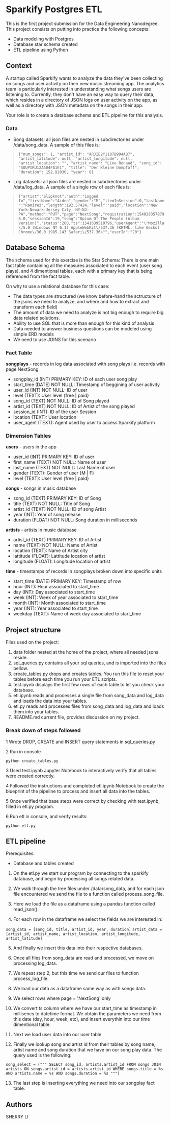 # Sparkify Postgres ETL
This is the first project submission for the Data Engineering Nanodegree. This project consists on putting into practice the following concepts:
- Data modeling with Postgres
- Database star schema created
- ETL pipeline using Python
## Context
A startup called Sparkify wants to analyze the data they've been collecting on songs and user activity on their new music streaming app. The analytics team is particularly interested in understanding what songs users are listening to. Currently, they don't have an easy way to query their data, which resides in a directory of JSON logs on user activity on the app, as well as a directory with JSON metadata on the songs in their app.

Your role is to create a database schema and ETL pipeline for this analysis.

### Data

- Song datasets: all json files are nested in subdirectories under /data/song_data.  A sample of this files is:

> `{"num_songs": 1, "artist_id": "ARJIE2Y1187B994AB7", "artist_latitude": null, "artist_longitude": null, "artist_location": "", "artist_name": "Line Renaud", "song_id": "SOUPIRU12A6D4FA1E1", "title": "Der Kleine Dompfaff", "duration": 152.92036, "year": 0}`
- Log datasets: all json files are nested in subdirectories under /data/log_data. A sample of a single row of each files is:

> `{"artist":"Slipknot","auth":"Logged In","firstName":"Aiden","gender":"M","itemInSession":0,"lastName":"Ramirez","length":192.57424,"level":"paid","location":"New York-Newark-Jersey City, NY-NJ-PA","method":"PUT","page":"NextSong","registration":1540283578796.0,"sessionId":19,"song":"Opium Of The People (Album Version)","status":200,"ts":1541639510796,"userAgent":"\"Mozilla\/5.0 (Windows NT 6.1) AppleWebKit\/537.36 (KHTML, like Gecko) Chrome\/36.0.1985.143 Safari\/537.36\"","userId":"20"}`

## Database Schema
The schema used for this exercise is the Star Schema: There is one main fact table containing all the measures associated to each event (user song plays), and 4 dimentional tables, each with a primary key that is being referenced from the fact table.

On why to use a relational database for this case:

- The data types are structured (we know before-hand the sctructure of the jsons we need to analyze, and where and how to extract and transform each field)
- The amount of data we need to analyze is not big enough to require big data related solutions.
- Ability to use SQL that is more than enough for this kind of analysis
- Data needed to answer business questions can be modeled using simple ERD models
- We need to use JOINS for this scenario

### Fact Table
  **songplays** - records in log data associated with song plays i.e. records with page NextSong

 - songplay_id (INT) PRIMARY KEY: ID of each user song play
 - start_time (DATE) NOT NULL: Timestamp of beggining of user activity
 - user_id (INT) NOT NULL: ID of user
 - level (TEXT): User level {free | paid}
 - song_id (TEXT) NOT NULL: ID of Song played
 - artist_id (TEXT) NOT NULL: ID of Artist of the song played
 - session_id (INT): ID of the user Session
 - location (TEXT): User location
 - user_agent (TEXT): Agent used by user to access Sparkify platform

### Dimension Tables
  **users** - users in the app

 - user_id (INT) PRIMARY KEY: ID of user
 - first_name (TEXT) NOT NULL: Name of user
 - last_name (TEXT) NOT NULL: Last Name of user
 - gender (TEXT): Gender of user {M | F}
 - level (TEXT): User level {free | paid}
 
 **songs** - songs in music database

 - song_id (TEXT) PRIMARY KEY: ID of Song
 - title (TEXT) NOT NULL: Title of Song
 - artist_id (TEXT) NOT NULL: ID of song Artist
 - year (INT): Year of song release
 - duration (FLOAT) NOT NULL: Song duration in milliseconds

**artists** - artists in music database

 - artist_id (TEXT) PRIMARY KEY: ID of Artist
 - name (TEXT) NOT NULL: Name of Artist
 - location (TEXT): Name of Artist city
 - lattitude (FLOAT): Lattitude location of artist
 - longitude (FLOAT): Longitude location of artist

**time** - timestamps of records in songplays broken down into specific units

 - start_time (DATE) PRIMARY KEY: Timestamp of row
 - hour (INT): Hour associated to start_time
 - day (INT): Day associated to start_time
 - week (INT): Week of year associated to start_time
 - month (INT): Month associated to start_time
 - year (INT): Year associated to start_time
 - weekday (TEXT): Name of week day associated to start_time

## Project structure
Files used on the project:

1. data folder nested at the home of the project, where all needed jsons reside.
2. sql_queries.py contains all your sql queries, and is imported into the files bellow.
3. create_tables.py drops and creates tables. You run this file to reset your tables before each time you run your ETL scripts.
4. test.ipynb displays the first few rows of each table to let you check your database.
5. etl.ipynb reads and processes a single file from song_data and log_data and loads the data into your tables.
6. etl.py reads and processes files from song_data and log_data and loads them into your tables.
7. README.md current file, provides discussion on my project.

### Break down of steps followed
1 Wrote DROP, CREATE and INSERT query statements in sql_queries.py

2 Run in console

  `python create_tables.py`
  
3 Used test.ipynb Jupyter Notebook to interactively verify that all tables were created correctly.

4 Followed the instructions and completed etl.ipynb Notebook to create the blueprint of the pipeline to process and insert all data into the tables.

5 Once verified that base steps were correct by checking with test.ipynb, filled in etl.py program.

6 Run etl in console, and verify results:

  `python etl.py`

## ETL pipeline
Prerequisites:

- Database and tables created

1. On the etl.py we start our program by connecting to the sparkify database, and begin by processing all songs related data.

2. We walk through the tree files under /data/song_data, and for each json file encountered we send the file to a function called process_song_file.

3. Here we load the file as a dataframe using a pandas function called read_json().

4. For each row in the dataframe we select the fields we are interested in:

`song_data = [song_id, title, artist_id, year, duration]`
 `artist_data = [artist_id, artist_name, artist_location, artist_longitude, artist_latitude]`
 
5. And finally we insert this data into their respective databases.

6. Once all files from song_data are read and processed, we move on processing log_data.

7. We repeat step 2, but this time we send our files to function process_log_file.

8. We load our data as a dataframe same way as with songs data.

9. We select rows where page = 'NextSong' only

10. We convert ts column where we have our start_time as timestamp in millisencs to datetime format. We obtain the parameters we need from this date (day, hour, week, etc), and insert everythin into our time dimentional table.

11. Next we load user data into our user table

12. Finally we lookup song and artist id from their tables by song name, artist name and song duration that we have on our song play data. The query used is the following:

`song_select = ("""
    SELECT song_id, artists.artist_id
    FROM songs JOIN artists ON songs.artist_id = artists.artist_id
    WHERE songs.title = %s
    AND artists.name = %s
    AND songs.duration = %s
""")`

13. The last step is inserting everything we need into our songplay fact table.

## Authors
SHERRY LI
